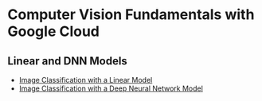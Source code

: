 # Computer Vision Fundamentals with Google Cloud
## Linear and DNN Models
- [Image Classification with a Linear Model](mnist_linear.ipynb)
- [Image Classification with a Deep Neural Network Model]()
